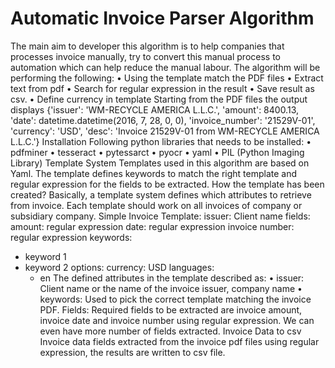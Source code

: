# Automatic Invoice Parser Algorithm

The main aim to developer this algorithm is to help companies that processes invoice manually, try to convert this manual process to automation which can help reduce the manual labour.
The algorithm will be performing the following:
•	Using the template match the PDF files
•	Extract text from pdf
•	Search for regular expression in the result
•	Save result as csv.
•	Define currency in template
Starting from the PDF files the output displays
{'issuer': 'WM-RECYCLE AMERICA L.L.C.', 'amount': 8400.13, 'date': datetime.datetime(2016, 7, 28, 0, 0), 'invoice_number': '21529V-01', 'currency': 'USD', 'desc': 'Invoice 21529V-01 from WM-RECYCLE AMERICA L.L.C.'}
Installation
Following python libraries that needs to be installed:
•	pdfminer 
•	tesseract
•	pytessarct
•	pyocr
•	yaml
•	PIL (Python Imaging Library)
Template System
Templates used in this algorithm are based on Yaml. The template defines keywords to match the right template and regular expression for the fields to be extracted.
How the template has been created?
Basically, a template system defines which attributes to retrieve from invoice. Each template should work on all invoices of company or subsidiary company.
Simple Invoice Template:
issuer: Client name
fields:
  amount: regular expression
  date: regular expression
  invoice number: regular expression
keywords:
  - keyword 1
  - keyword 2
options:
  currency: USD
  languages:
    - en
The defined attributes in the template described as:
•	issuer: Client name or the name of the invoice issuer, company name
•	keywords: Used to pick the correct template matching the invoice PDF.
Fields:
Required fields to be extracted are invoice amount, invoice date and invoice number using regular expression. We can even have more number of fields extracted.
Invoice Data to csv
Invoice data fields extracted from the invoice pdf files using regular expression, the results are written to csv file.
	
